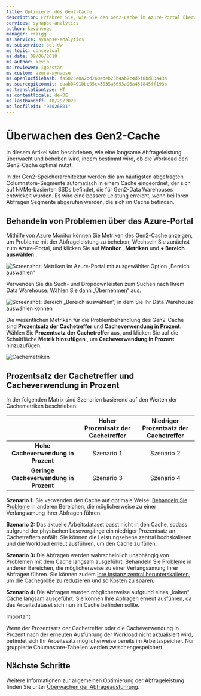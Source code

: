 ```yaml
---
title: Optimieren des Gen2-Cache
description: Erfahren Sie, wie Sie den Gen2-Cache im Azure-Portal überwachen.
services: synapse-analytics
author: kevinvngo
manager: craigg
ms.service: synapse-analytics
ms.subservice: sql-dw
ms.topic: conceptual
ms.date: 09/06/2018
ms.author: kevin
ms.reviewer: igorstan
ms.custom: azure-synapse
ms.openlocfilehash: fa5025e0a2bd260adeb23b4ab7c4d5f8bd83a43a
ms.sourcegitcommit: daab0491bbc05c43035a3693a96a451845ff193b
ms.translationtype: HT
ms.contentlocale: de-DE
ms.lasthandoff: 10/29/2020
ms.locfileid: "93026801"
---
```

# <a name="how-to-monitor-the-gen2-cache"></a>Überwachen des Gen2-Cache

In diesem Artikel wird beschrieben, wie eine langsame Abfrageleistung überwacht und behoben wird, indem bestimmt wird, ob die Workload den Gen2-Cache optimal nutzt.

In der Gen2-Speicherarchitektur werden die am häufigsten abgefragten Columnstore-Segmente automatisch in einem Cache eingeordnet, der sich auf NVMe-basierten SSDs befindet, die für Gen2-Data Warehouses entwickelt wurden. Es wird eine bessere Leistung erreicht, wenn bei Ihren Abfragen Segmente abgerufen werden, die sich im Cache befinden.
 
## <a name="troubleshoot-using-the-azure-portal"></a>Behandeln von Problemen über das Azure-Portal

Mithilfe von Azure Monitor können Sie Metriken des Gen2-Cache anzeigen, um Probleme mit der Abfrageleistung zu beheben. Wechseln Sie zunächst zum Azure-Portal, und klicken Sie auf **Monitor** , **Metriken** und **+ Bereich auswählen** :

![Screenshot: Metriken im Azure-Portal mit ausgewählter Option „Bereich auswählen“](./media/sql-data-warehouse-how-to-monitor-cache/cache-0.png)

Verwenden Sie die Such- und Dropdownleisten zum Suchen nach Ihrem Data Warehouse. Wählen Sie dann „Übernehmen“ aus.

![Screenshot: Bereich „Bereich auswählen“, in dem Sie Ihr Data Warehouse auswählen können](./media/sql-data-warehouse-how-to-monitor-cache/cache-1.png)

Die wesentlichen Metriken für die Problembehandlung des Gen2-Cache sind **Prozentsatz der Cachetreffer** und **Cacheverwendung in Prozent**. Wählen Sie **Prozentsatz der Cachetreffer** aus, und klicken Sie auf die Schaltfläche **Metrik hinzufügen** , um **Cacheverwendung in Prozent** hinzuzufügen. 

![Cachemetriken](./media/sql-data-warehouse-how-to-monitor-cache/cache-2.png)

## <a name="cache-hit-and-used-percentage"></a>Prozentsatz der Cachetreffer und Cacheverwendung in Prozent

In der folgenden Matrix sind Szenarien basierend auf den Werten der Cachemetriken beschrieben:

|                                | **Hoher Prozentsatz der Cachetreffer** | **Niedriger Prozentsatz der Cachetreffer** |
| :----------------------------: | :---------------------------: | :--------------------------: |
| **Hohe Cacheverwendung in Prozent** |          Szenario 1           |          Szenario 2          |
| **Geringe Cacheverwendung in Prozent**  |          Szenario 3           |          Szenario 4          |

**Szenario 1:** Sie verwenden den Cache auf optimale Weise. [Behandeln Sie Probleme](sql-data-warehouse-manage-monitor.md) in anderen Bereichen, die möglicherweise zu einer Verlangsamung Ihrer Abfragen führen.

**Szenario 2:** Das aktuelle Arbeitsdataset passt nicht in den Cache, sodass aufgrund der physischen Lesevorgänge ein niedriger Prozentsatz an Cachetreffern anfällt. Sie können die Leistungsebene zentral hochskalieren und die Workload erneut ausführen, um den Cache zu füllen.

**Szenario 3:** Die Abfragen werden wahrscheinlich unabhängig von Problemen mit dem Cache langsam ausgeführt. [Behandeln Sie Probleme](sql-data-warehouse-manage-monitor.md) in anderen Bereichen, die möglicherweise zu einer Verlangsamung Ihrer Abfragen führen. Sie können zudem [Ihre Instanz zentral herunterskalieren](sql-data-warehouse-manage-monitor.md), um die Cachegröße zu reduzieren und so Kosten zu sparen. 

**Szenario 4:** Die Abfragen wurden möglicherweise aufgrund eines „kalten“ Cache langsam ausgeführt. Sie können Ihre Abfragen erneut ausführen, da das Arbeitsdataset sich nun im Cache befinden sollte. 

> [!IMPORTANT]
> Wenn der Prozentsatz der Cachetreffer oder die Cacheverwendung in Prozent nach der erneuten Ausführung der Workload nicht aktualisiert wird, befindet sich Ihr Arbeitssatz möglicherweise bereits im Arbeitsspeicher. Nur gruppierte Columnstore-Tabellen werden zwischengespeichert.

## <a name="next-steps"></a>Nächste Schritte
Weitere Informationen zur allgemeinen Optimierung der Abfrageleistung finden Sie unter [Überwachen der Abfrageausführung](sql-data-warehouse-manage-monitor.md#monitor-query-execution).
